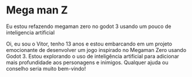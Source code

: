 # Mega man Z
 
Eu estou refazendo megaman zero no godot 3 usando um pouco de inteligencia artificial

Oi, eu sou o Vitor, tenho 13 anos e estou embarcando em um projeto emocionante de desenvolver um jogo inspirado no Megaman Zero usando Godot 3. Estou explorando o uso de inteligência artificial para adicionar mais profundidade aos personagens e inimigos. Qualquer ajuda ou conselho seria muito bem-vindo!
